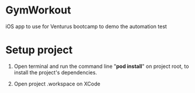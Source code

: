 # GymWorkout
iOS app to use for Venturus bootcamp to demo the automation test

# Setup project

1. Open terminal and run the command line "**pod install**" on project root,
to install the project's dependencies.

2. Open project .workspace on XCode
